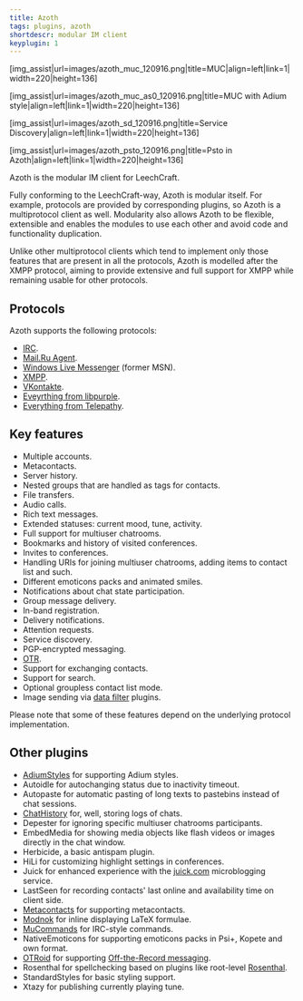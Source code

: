 ```yaml
---
title: Azoth
tags: plugins, azoth
shortdescr: modular IM client
keyplugin: 1
---
```


\[img\_assist|url=images/azoth\_muc\_120916.png|title=MUC|align=left|link=1|width=220|height=136\]

\[img\_assist|url=images/azoth\_muc\_as0\_120916.png|title=MUC with Adium style|align=left|link=1|width=220|height=136\]

\[img\_assist|url=images/azoth\_sd\_120916.png|title=Service Discovery|align=left|link=1|width=220|height=136\]

\[img\_assist|url=images/azoth\_psto\_120916.png|title=Psto in Azoth|align=left|link=1|width=220|height=136\]

Azoth is the modular IM client for LeechCraft.

Fully conforming to the LeechCraft-way, Azoth is modular itself. For
example, protocols are provided by corresponding plugins, so Azoth is a
multiprotocol client as well. Modularity also allows Azoth to be
flexible, extensible and enables the modules to use each other and avoid
code and functionality duplication.

Unlike other multiprotocol clients which tend to implement only those
features that are present in all the protocols, Azoth is modelled after
the XMPP protocol, aiming to provide extensive and full support for XMPP
while remaining usable for other protocols.

Protocols
---------

Azoth supports the following protocols:

- [IRC](/plugins-azoth-acetamide).
- [Mail.Ru Agent](/plugins-azoth-vader).
- [Windows Live Messenger](/plugins-azoth-zheet) (former MSN).
- [XMPP](/plugins-azoth-xoox).
- [VKontakte](/plugins-azoth-murm).
- [Eveyrthing from libpurple](/plugins-azoth-velvetbird).
- [Everything from Telepathy](/plugins-azoth-astrality).

Key features
------------

- Multiple accounts.
- Metacontacts.
- Server history.
- Nested groups that are handled as tags for contacts.
- File transfers.
- Audio calls.
- Rich text messages.
- Extended statuses: current mood, tune, activity.
- Full support for multiuser chatrooms.
- Bookmarks and history of visited conferences.
- Invites to conferences.
- Handling URIs for joining multiuser chatrooms, adding items to
  contact list and such.
- Different emoticons packs and animated smiles.
- Notifications about chat state participation.
- Group message delivery.
- In-band registration.
- Delivery notifications.
- Attention requests.
- Service discovery.
- PGP-encrypted messaging.
- [OTR](http://www.cypherpunks.ca/otr/).
- Support for exchanging contacts.
- Support for search.
- Optional groupless contact list mode.
- Image sending via [data filter](/concepts-data-filters) plugins.

Please note that some of these features depend on the underlying
protocol implementation.

Other plugins
-------------

- [AdiumStyles](/plugins-azoth-adiumstyles) for supporting
  Adium styles.
- Autoidle for autochanging status due to inactivity timeout.
- Autopaste for automatic pasting of long texts to pastebins instead
  of chat sessions.
- [ChatHistory](/plugins-azoth-chathistory) for, well, storing logs
  of chats.
- Depester for ignoring specific multiuser chatrooms participants.
- EmbedMedia for showing media objects like flash videos or images
  directly in the chat window.
- Herbicide, a basic antispam plugin.
- HiLi for customizing highlight settings in conferences.
- Juick for enhanced experience with the [juick.com](http://juick.com)
  microblogging service.
- LastSeen for recording contacts' last online and availability time
  on client side.
- [Metacontacts](/plugins-azoth-metacontacts) for
  supporting metacontacts.
- [Modnok](/plugins-azoth-modnok) for inline displaying
  LaTeX formulae.
- [MuCommands](/plugins-azoth-mucommands) for IRC-style commands.
- NativeEmoticons for supporting emoticons packs in Psi+, Kopete and
  own format.
- [OTRoid](/plugins-azoth-otroid) for supporting [Off-the-Record
  messaging](http://www.cypherpunks.ca/otr/).
- Rosenthal for spellchecking based on plugins like root-level
  [Rosenthal](/plugins-rosenthal).
- StandardStyles for basic styling support.
- Xtazy for publishing currently playing tune.
